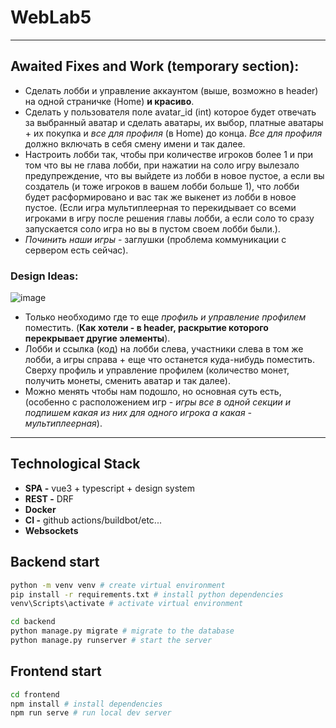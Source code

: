 # WebLab5

---

## Awaited Fixes and Work (temporary section):
- Сделать лобби и управление аккаунтом (выше, возможно в header) на одной страничке (Home) **и красиво**.
- Сделать у пользователя поле avatar_id (int) которое будет отвечать за выбранный аватар и сделать аватары, их выбор, платные аватары + их покупка и _все для профиля_ (в Home) до конца. _Все для профиля_ должно включать в себя смену имени и так далее.
- Настроить лобби так, чтобы при количестве игроков более 1 и при том что вы не глава лобби, при нажатии на соло игру вылезало предупреждение, что вы выйдете из лобби в новое пустое, а если вы создатель (и тоже игроков в вашем лобби больше 1), что лобби будет расформировано и вас так же выкенет из лобби в новое пустое. (Если игра мультиплеерная то перекидывает со всеми игроками в игру после решения главы лобби, а если соло то сразу запускается соло игра но вы в пустом своем лобби были.).
- _Починить наши игры_ - заглушки (проблема коммуникации с сервером есть сейчас).

### Design Ideas:
![image](https://github.com/user-attachments/assets/f544ee77-85b5-4502-9140-a5c0a65e9196)
- Только необходимо где то еще _профиль и управление профилем_ поместить. (**Как хотели - в header, раскрытие которого перекрывает другие элементы**).
- Лобби и ссылка (код) на лобби слева, участники слева в том же лобби, а игры справа + еще что останется куда-нибудь поместить. Сверху профиль и управление профилем (количество монет, получить монеты, сменить аватар и так далее).
- Можно менять чтобы нам подошло, но основная суть есть, (особенно с расположением игр - _игры все в одной секции и подпишем какая из них для одного игрока а какая - мультиплеерная_).

---

## Technological Stack

- **SPA -** vue3 + typescript + design system
- **REST -** DRF
- **Docker**
- **CI -** github actions/buildbot/etc...
- **Websockets**

## Backend start

```bash
python -m venv venv # create virtual environment
pip install -r requirements.txt # install python dependencies
venv\Scripts\activate # activate virtual environment

cd backend
python manage.py migrate # migrate to the database
python manage.py runserver # start the server
```

## Frontend start

```bash
cd frontend
npm install # install dependencies
npm run serve # run local dev server
```
